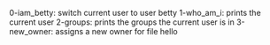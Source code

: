 0-iam_betty: switch current user to user betty
1-who_am_i: prints the current user
2-groups: prints the groups the current user is in
3-new_owner: assigns a new owner for file hello